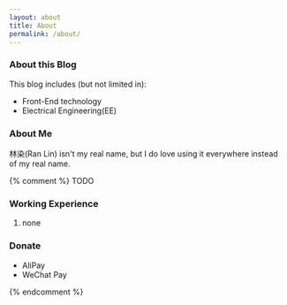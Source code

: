 ```yaml
---
layout: about
title: About
permalink: /about/
---
```




### About this Blog

This blog includes (but not limited in):

- Front-End technology
- Electrical Engineering(EE)

### About Me

林染(Ran Lin) isn't my real name, but I do love using it everywhere instead of my real name.

{% comment %}
TODO

### Working Experience

1. none

### Donate

- AliPay
- WeChat Pay

{% endcomment %}

